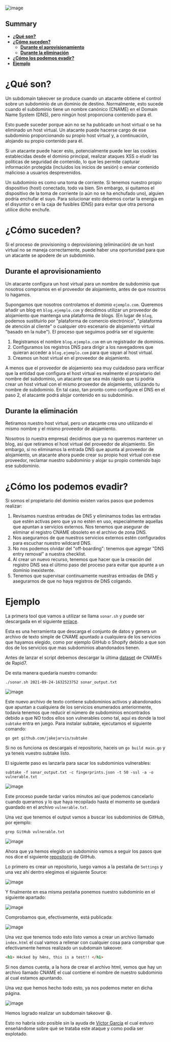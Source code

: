 ![image](https://user-images.githubusercontent.com/88755387/136995469-78ade12b-1603-4ad2-9354-29f6cf90e60b.png)


## __Summary__

- [__¿Qué son?__](#¿Qué-son?)
- [__¿Cómo suceden?__](#¿Cómo-suceden?)
    - [__Durante el aprovisionamiento__](#Durante-el-aprovisionamiento)
    - [__Durante la eliminación__](#Durante-la-eliminación)
- [__¿Cómo los podemos evadir?__](#¿Cómo-los-podemos-evadir?)
- [__Ejemplo__](#Ejemplo)

# __¿Qué son?__

Un subdomain takeover se produce cuando un atacante obtiene el control sobre un subdominio de un dominio de destino. Normalmente, esto sucede cuando el subdominio tiene un nombre canónico (CNAME) en el Domain Name System (DNS), pero ningún host proporciona contenido para él.

Esto puede suceder porque aún no se ha publicado un host virtual o se ha eliminado un host virtual. Un atacante puede hacerse cargo de ese subdominio proporcionando su propio host virtual y, a continuación, alojando su propio contenido para él.

Si un atacante puede hacer esto, potencialmente puede leer las cookies establecidas desde el dominio principal, realizar ataques XSS o eludir las políticas de seguridad de contenido, lo que les permite capturar información protegida (incluidos los inicios de sesión) o enviar contenido malicioso a usuarios desprevenidos.

Un subdominio es como una toma de corriente. Si tenemos nuestro propio dispositivo (host) conectado, todo va bien. Sin embargo, si quitamos el dispositivo de la toma de corriente (o aún no se ha enchufado uno), alguien podría enchufar el suyo. Para solucionar esto debemos cortar la energía en el disyuntor o en la caja de fusibles (DNS) para evitar que otra persona utilice dicho enchufe.

# __¿Cómo suceden?__

Si el proceso de provisioning o deprovisioning (eliminación) de un host virtual no se maneja correctamente, puede haber una oportunidad para que un atacante se apodere de un subdominio.

## __Durante el aprovisionamiento__

Un atacante configura un host virtual para un nombre de subdominio que nosotros compramos en el proveedor de alojamiento, antes de que nosotros lo hagamos.

Supongamos que nosotros controlamos el dominio `ejemplo.com`. Queremos añadir un blog en `blog.ejemplo.com` y decidimos utilizar un proveedor de alojamiento que mantenga una plataforma de blogs. (En lugar de `blog`, podemos sustituirlo por "plataforma de comercio electrónico", "plataforma de atención al cliente" o cualquier otro escenario de alojamiento virtual "basado en la nube"). El proceso que seguimos podría ser el siguiente:

1. Registramos el nombre `blog.ejemplo.com` en un registrador de dominios.
2. Configuramos los registros DNS para dirigir a los navegadores que quieran acceder a `blog.ejemplo.com` para que vayan al host virtual.
3. Creamos un host virtual en el proveedor de alojamiento.

A menos que el proveedor de alojamiento sea muy cuidadoso para verificar que la entidad que configura el host virtual es realmente el propietario del nombre del subdominio, un atacante que sea más rápido que tú podría crear un host virtual con el mismo proveedor de alojamiento, utilizando tu nombre de subdominio. En tal caso, tan pronto como configure el DNS en el paso 2, el atacante podrá alojar contenido en su subdominio.

## __Durante la eliminación__

Retiramos nuestro host virtual, pero un atacante crea uno utilizando el mismo nombre y el mismo proveedor de alojamiento.

Nosotros (o nuestra empresa) decidimos que ya no queremos mantener un blog, así que retiramos el host virtual del proveedor de alojamiento. Sin embargo, si no eliminamos la entrada DNS que apunta al proveedor de alojamiento, un atacante ahora puede crear su propio host virtual con ese proveedor, reclamar nuestro subdominio y alojar su propio contenido bajo ese subdominio.

# __¿Cómo los podemos evadir?__

Si somos el propietario del dominio existen varios pasos que podemos realizar:

1. Revisamos nuestras entradas de DNS y eliminamos todas las entradas que estén activas pero que ya no estén en uso, especialmente aquellas que apuntan a servicios externos. Nos tenemos que asegurar de eliminar el registro CNAME obsoleto en el archivo de zona DNS.
2. Nos aseguramos de que nuestros servicios externos estén configurados para escuchar nuestro wildcard DNS.
3. No nos podemos olvidar del "off-boarding": tenemos que agregar "DNS entry removal" a nuestra checklist.
4. Al crear un nuevo recurso, tenemos que hacer que la creación del registro DNS sea el último paso del proceso para evitar que apunte a un dominio inexistente.
5. Tenemos que supervisar continuamente nuestras entradas de DNS y asegurarnos de que no haya registros de DNS colgando.

# __Ejemplo__

La primera tool que vamos a utilizar se llama `sonar.sh` y puede ser descargada en el siguiente [enlace](https://github.com/jakejarvis/subtake/blob/main/sonar.sh).

Esta es una herramienta que descarga el conjunto de datos y genera un archivo de texto simple de CNAME apuntado a cualquiera de los servicios que hayamos elegido, como por ejemplo GitHub o Shopify debido a que son dos de los servicios que mas subdominios abandonados tienen.

Antes de lanzar el script debemos descargar la última [dataset](https://opendata.rapid7.com/sonar.fdns_v2/) de CNAMEs de Rapid7.

De esta manera quedaría nuestro comando:

```
./sonar.sh 2021-09-24-1632523752 sonar_output.txt
```

![image](https://user-images.githubusercontent.com/88755387/137013100-1d993f09-9d5b-4579-bfc0-0a7bae9968c5.png)

Este nuevo archivo de texto contiene subdominios activos y abandonados que apuntan a cualquiera de los servicios enumerados anteriormente, todavía tenemos que reducir el número de subdominios encontrados debido a que NO todos ellos son vulnerables como tal, aquí es donde la tool `subtake` entra en juego. Para instalar subtake, ejecutamos el siguiente comando:

```
go get github.com/jakejarvis/subtake
```

Si no os funciona os descargais el repositorio, haceis un `go build main.go` y ya teneis vuestro subtake listo. 

El siguiente paso es lanzarla para sacar los subdominios vulnerables:

```
subtake -f sonar_output.txt -c fingerprints.json -t 50 -ssl -a -o vulnerable.txt
```

![image](https://user-images.githubusercontent.com/88755387/137014792-264bdbea-b529-4115-b295-806c46543ca9.png)


Este proceso puede tardar varios minutos así que podemos cancelarlo cuando queramos y lo que haya recopilado hasta el momento se quedará guardado en el archivo `vulnerable.txt`.

Una vez que tenemos el output vamos a buscar los subdominios de GitHub, por ejemplo:

```
grep GitHub vulnerable.txt
```

![image](https://user-images.githubusercontent.com/88755387/137022026-c3355be0-43f8-42b6-94fc-9519bf470f12.png)


Ahora que ya hemos elegido un subdominio vamos a seguir los pasos que nos dice el siguiente [repositorio](https://github.com/EdOverflow/can-i-take-over-xyz/issues/37) de GitHub.

Lo primero es crear un repositorio, luego vamos a la pestaña de `Settings` y una vez ahí dentro elegimos el siguiente Source:

![image](https://user-images.githubusercontent.com/88755387/137022158-48200ed7-f00d-4e6a-9ba4-1cd7a8d2c09a.png)

Y finalmente en esa misma pestaña ponemos nuestro subdominio en el siguiente apartado:

![image](https://user-images.githubusercontent.com/88755387/137022317-38433f51-0e5e-405c-95e5-76afae5de7bb.png)

Comprobamos que, efectivamente, está publicada:

![image](https://user-images.githubusercontent.com/88755387/137023222-cb8c0616-a568-4cd1-a290-5257ee6ac963.png)

Una vez que tenemos todo esto listo vamos a crear un archivo llamado `index.html` el cual vamos a rellenar con cualquier cosa para comprobar que efectivamente hemos realizado un subdomain takeover.

```html
<h1> H4cked by h4ns, this is a test!! </h1>
```

Si nos damos cuenta, a la hora de crear el archivo html, vemos que hay un archivo llamado CNAME el cual contiene el nombre de nuestro subdominio al cual estamos apuntando.

Una vez que hemos hecho todo esto, ya nos podemos meter en dicha página.

![image](https://user-images.githubusercontent.com/88755387/137023496-de0c6f85-ddbd-457d-9821-28386963b90b.png)

Hemos logrado realizar un subdomain takeover :laughing:.

Esto no habría sido posible sin la ayuda de [Víctor García](https://twitter.com/takito1812) el cual estuvo enseñándome sobre qué se trataba este ataque y como podía ser explotado.
